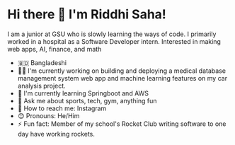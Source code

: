 # Hi there 👋 I'm Riddhi Saha!

I am a junior at GSU who is slowly learning the ways of code. I primarily worked in a hospital as a Software Developer intern. Interested in making web apps, AI, finance, and math

- 🇧🇩 Bangladeshi
- 🏋️‍♂️ I'm currently working on building and deploying a medical database management system web app and machine learning features on my car analysis project.
- 🚀 I'm currently learning Springboot and AWS
- 💬 Ask me about sports, tech, gym, anything fun
- 📢 How to reach me: Instagram
- 😊 Pronouns: He/Him
- ⚡ Fun fact: Member of my school's Rocket Club writing software to one day have working rockets.
